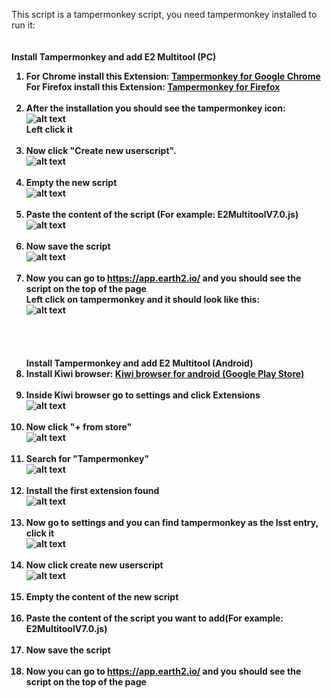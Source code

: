 This script is a tampermonkey script, you need tampermonkey installed to run it: <br>
<br>
<br>
<b>Install Tampermonkey and add E2 Multitool (PC)<b>
1. For Chrome install this Extension: <a href="https://chrome.google.com/webstore/detail/tampermonkey/dhdgffkkebhmkfjojejmpbldmpobfkfo">Tampermonkey for Google Chrome</a><br>
For Firefox install this Extension: <a href="https://addons.mozilla.org/de/firefox/addon/tampermonkey/">Tampermonkey for Firefox</a><br> <br>
2. After the installation you should see the tampermonkey icon:<br>
![alt text](https://github.com/ExKcir/Earth2Scripts/blob/main/English/E2Multitool/picstut/1.PNG?raw=true)<br>
Left click it<br><br>
3. Now click "Create new userscript".<br>
![alt text](https://github.com/ExKcir/Earth2Scripts/blob/main/English/E2Multitool/picstut/2.PNG?raw=true)<br><br>
4. Empty the new script <br>
![alt text](https://github.com/ExKcir/Earth2Scripts/blob/main/English/E2Multitool/picstut/3.PNG?raw=true)<br><br>
5. Paste the content of the script (For example: E2MultitoolV7.0.js)<br>
![alt text](https://github.com/ExKcir/Earth2Scripts/blob/main/English/E2Multitool/picstut/4.PNG?raw=true)<br><br>
6. Now save the script<br>
![alt text](https://github.com/ExKcir/Earth2Scripts/blob/main/English/E2Multitool/picstut/5.PNG?raw=true)<br><br>
7. Now you can go to https://app.earth2.io/ and you should see the script on the top of the page<br>
Left click on tampermonkey and it should look like this:<br>
![alt text](https://github.com/ExKcir/Earth2Scripts/blob/main/English/E2Multitool/picstut/6.PNG?raw=true)<br>
<br><br><br><br>
<b>Install Tampermonkey and add E2 Multitool (Android)</b>
1. Install Kiwi browser: <a href="https://play.google.com/store/apps/details?id=com.kiwibrowser.browser">Kiwi browser for android (Google Play Store)</a><br><br>
2. Inside Kiwi browser go to settings and click Extensions<br>
![alt text](https://github.com/ExKcir/Earth2Scripts/blob/main/English/E2Multitool/picstut/a1.jpg?raw=true)<br><br>
3. Now click "+ from store"<br>
![alt text](https://github.com/ExKcir/Earth2Scripts/blob/main/English/E2Multitool/picstut/a2.jpg?raw=true)<br><br>
4. Search for "Tampermonkey"<br>
![alt text](https://github.com/ExKcir/Earth2Scripts/blob/main/English/E2Multitool/picstut/a3.jpg?raw=true)<br><br>
5. Install the first extension found<br>
![alt text](https://github.com/ExKcir/Earth2Scripts/blob/main/English/E2Multitool/picstut/a4.jpg?raw=true)<br><br>
6. Now go to settings and you can find tampermonkey as the lsst entry, click it<br>
![alt text](https://github.com/ExKcir/Earth2Scripts/blob/main/English/E2Multitool/picstut/a5.jpg?raw=true)<br><br>
7. Now click create new userscript<br>
![alt text](https://github.com/ExKcir/Earth2Scripts/blob/main/English/E2Multitool/picstut/a6.jpg?raw=true)<br><br>
8. Empty the content of the new script<br><br>
9. Paste the content of the script you want to add(For example: E2MultitoolV7.0.js)<br><br>
10. Now save the script<br><br>
11. Now you can go to https://app.earth2.io/ and you should see the script on the top of the page<br>